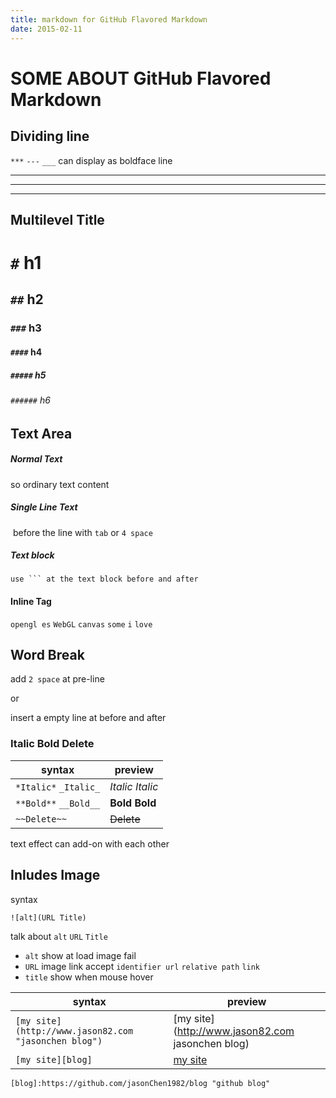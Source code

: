 ```yaml
---
title: markdown for GitHub Flavored Markdown
date: 2015-02-11
---
```


# SOME ABOUT GitHub Flavored Markdown

## Dividing line

`***` `---` `___` can display as boldface line 

***

---

___

## Multilevel Title

# `#` h1

## `##` h2

### `###` h3

#### `####` h4

##### `#####` h5

###### `######` h6

## Text Area

##### Normal Text

so ordinary text content

##### Single Line Text

​    before the line with `tab` or `4 space`

##### Text block

```
use ``` at the text block before and after
```

#### Inline Tag

`opengl es` `WebGL` `canvas` `some` `i` `love`

## Word Break

add `2 space` at pre-line

or

insert a empty line at before and after

### Italic Bold Delete

| syntax                | preview           |
| --------------------- | ----------------- |
| `*Italic*` `_Italic_` | *Italic* _Italic_ |
| `**Bold**` `__Bold__` | **Bold** __Bold__ |
| `~~Delete~~`          | ~~Delete~~        |

text effect can add-on with each other

## Inludes Image

syntax

```
![alt](URL Title)
```

talk about `alt` `URL` `Title`

- `alt` show at load image fail
- `URL` image link accept `identifier url` `relative path` `link`
- `title` show when mouse hover

| syntax                                   | preview                                  |
| ---------------------------------------- | ---------------------------------------- |
| `[my site](http://www.jason82.com "jasonchen blog")` | [my site](http://www.jason82.com jasonchen blog) |
| `[my site][blog]`                        | [my site][blog]                          |

`[blog]:https://github.com/jasonChen1982/blog "github blog"`

[blog]:https://github.com/jasonChen1982/blog "github blog"



